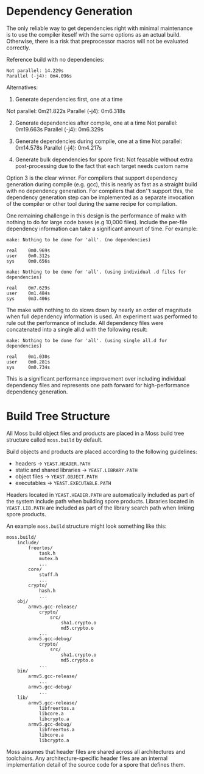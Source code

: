 Dependency Generation
=====================

The only reliable way to get dependencies right with minimal maintenance is to
use the compiler iteself with the same options as an actual build. Otherwise,
there is a risk that preprocessor macros will not be evaluated correctly. 

Reference build with no dependencies:

	Not parallel: 14.229s
	Parallel (-j4): 0m4.096s

Alternatives:

1. Generate dependencies first, one at a time

Not parallel: 0m21.822s
Parallel (-j4): 0m6.318s


2. Generate dependencies after compile, one at a time
Not parallel: 0m19.663s
Parallel (-j4): 0m6.329s  

3. Generate dependencies during compile, one at a time
Not parallel: 0m14.578s
Parallel (-j4): 0m4.217s

3. Generate bulk dependencies for spore first: Not feasable without extra
   post-processing due to the fact that each target needs custom name

Option 3 is the clear winner. For compilers that support dependency generation
during compile (e.g. gcc), this is nearly as fast as a straight build with no
dependency generation. For compilers that don''t support this, the dependency
generation step can be implemented as a separate invocation of the compiler or
other tool during the same recipe for compilation.

One remaining challenge in this design is the performance of make with nothing
to do for large code bases (e.g 10,000 files). Include the per-file dependency
information can take a significant amount of time. For example:

	make: Nothing to be done for 'all'. (no dependencies)

	real    0m0.969s
	user    0m0.312s
	sys     0m0.656s

	make: Nothing to be done for 'all'. (using individual .d files for dependencies)

	real    0m7.629s
	user    0m1.484s
	sys     0m3.406s

The make with nothing to do slows down by nearly an order of magnitude when
full dependency information is used. An experiment was performed to rule out
the performance of include. All dependency files were concatenated into a
single all.d with the following result:

	make: Nothing to be done for 'all'. (using single all.d for dependencies)

	real    0m1.030s
	user    0m0.281s
	sys     0m0.734s

This is a significant performance improvement over including individual
dependency files and represents one path forward for high-performance
dependency generation.

Build Tree Structure
====================

All Moss build object files and products are placed in a Moss build tree
structure called `moss.build` by default.

Build objects and products are placed according to the following guidelines:

- headers -> `YEAST.HEADER.PATH`
- static and shared libraries -> `YEAST.LIBRARY.PATH`
- object files -> `YEAST.OBJECT.PATH`
- executables -> `YEAST.EXECUTABLE.PATH`

Headers located in `YEAST.HEADER.PATH` are automatically included as part of
the system include path when building spore products. Libraries located in
`YEAST.LIB.PATH` are included as part of the library search path when linking
spore products.

An example `moss.build` structure might look something like this:

	moss.build/
		include/
			freertos/
				task.h
				mutex.h
				...
			core/
				stuff.h
				...
			crypto/
				hash.h
				...
		obj/
			armv5.gcc-release/
				crypto/
					src/
						sha1.crypto.o
						md5.crypto.o
				...
			armv5.gcc-debug/
				crypto/
					src/
						sha1.crypto.o
						md5.crypto.o
				...
		bin/
			armv5.gcc-release/
				...
			armv5.gcc-debug/
				...
		lib/
			armv5.gcc-release/
				libfreertos.a
				libcore.a
				libcrypto.a
			armv5.gcc-debug/
				libfreertos.a
				libcore.a
				libcrypto.a

Moss assumes that header files are shared across all architectures and
toolchains. Any architecture-specific header files are an internal
implementation detail of the source code for a spore that defines them.
